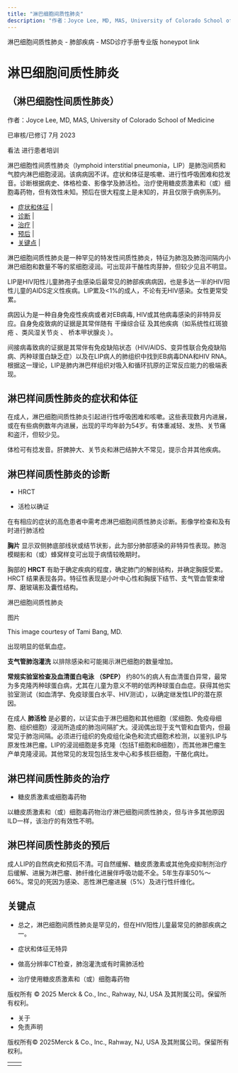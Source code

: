 ```yaml
---
title: "淋巴细胞间质性肺炎"
description: "作者：Joyce Lee, MD, MAS, University of Colorado School of Medicine"
---
```


﻿淋巴细胞间质性肺炎 \- 肺部疾病 \- MSD诊疗手册专业版 honeypot link

# 淋巴细胞间质性肺炎

## （淋巴细胞性间质性肺炎）

作者：Joyce Lee, MD, MAS, University of Colorado School of Medicine

已审核/已修订 7月 2023

看法 进行患者培训

淋巴细胞性间质性肺炎（lymphoid interstitial pneumonia，LIP）是肺泡间质和气腔内淋巴细胞浸润。该病病因不详。症状和体征是咳嗽、进行性呼吸困难和捻发音。诊断根据病史、体格检查、影像学及肺活检。治疗使用糖皮质激素和（或）细胞毒药物，但有效性未知。预后在很大程度上是未知的，并且仅限于病例系列。

- [症状和体征](#症状和体征_v920475_zh) \|
- [诊断](#诊断_v920480_zh) \|
- [治疗](#治疗_v920497_zh) \|
- [预后](#预后_v920494_zh) \|
- [关键点](#关键点_v8496635_zh) \|

淋巴细胞间质性肺炎是一种罕见的特发性间质性肺炎，特征为肺泡及肺泡间隔内小淋巴细胞和数量不等的浆细胞浸润。可出现非干酪性肉芽肿，但较少见且不明显。

LIP是HIV阳性儿童肺孢子虫感染后最常见的肺部疾病病因，也是多达一半的HIV阳性儿童的AIDS定义性疾病。LIP累及<1%的成人，不论有无HIV感染。女性更常受累。

病因认为是一种自身免疫性疾病或者对EB病毒, HIV或其他病毒感染的非特异反应。自身免疫致病的证据是其常伴随有 干燥综合征 及其他疾病（如系统性红斑狼疮 、类风湿关节炎 、 桥本甲状腺炎 ）。

间接病毒致病的证据是其常伴有免疫缺陷状态（HIV/AIDS、变异性联合免疫缺陷病、丙种球蛋白缺乏症）以及在LIP病人的肺组织中找到EB病毒DNA和HIV RNA。根据这一理论，LIP是肺内淋巴样组织对吸入和循环抗原的正常反应能力的极端表现。

## 淋巴样间质性肺炎的症状和体征

在成人，淋巴细胞间质性肺炎引起进行性呼吸困难和咳嗽。这些表现数月内进展，或在有些病例数年内进展，出现的平均年龄为54岁。有体重减轻、发热、关节痛和盗汗，但较少见。

体检可有捻发音。肝脾肿大、关节炎和淋巴结肿大不常见，提示合并其他疾病。

## 淋巴样间质性肺炎的诊断

- HRCT

- 活检以确证


在有相应的症状的高危患者中需考虑淋巴细胞间质性肺炎诊断。影像学检查和及有时进行肺活检

**胸片** 显示双侧肺底部线状或结节状影，此为部分肺部感染的非特异性表现。肺泡模糊影和（或）蜂窝样变可出现于病情较晚期时。

胸部的 **HRCT** 有助于确定疾病的程度，确定肺门的解剖结构，并确定胸膜受累。HRCT 结果表现各异。特征性表现是小叶中心性和胸膜下结节、支气管血管束增厚、磨玻璃影及囊性结构。

淋巴细胞间质性肺炎



图片

This image courtesy of Tami Bang, MD.

出现明显的低氧血症。

**支气管肺泡灌洗** 以排除感染和可能揭示淋巴细胞的数量增加。

**常规实验室检查及血清蛋白电泳** **（SPEP）** 约80%的病人有血清蛋白异常，最常为多克隆丙种球蛋白病，尤其在儿童为意义不明的低丙种球蛋白血症。获得其他实验室测试（如血清学、免疫球蛋白水平、HIV测试），以确定继发性LIP的潜在原因。

在成人 **肺活检** 是必要的，以证实由于淋巴细胞和其他细胞（浆细胞、免疫母细胞、组织细胞）浸润所造成的肺泡间隔扩大。浸润偶出现于支气管和血管内，但最常见于肺泡间隔。必须进行组织的免疫组化染色和流式细胞术检测，以鉴别LIP与原发性淋巴瘤。LIP的浸润细胞是多克隆（包括T细胞和B细胞），而其他淋巴瘤生产单克隆浸润。其他常见的发现包括生发中心和多核巨细胞，干酪化病灶。

## 淋巴样间质性肺炎的治疗

- 糖皮质激素或细胞毒药物


以糖皮质激素和（或）细胞毒药物治疗淋巴细胞间质性肺炎，但与许多其他原因ILD一样，该治疗的有效性不明。

## 淋巴样间质性肺炎的预后

成人LIP的自然病史和预后不清。可自然缓解、糖皮质激素或其他免疫抑制剂治疗后缓解、进展为淋巴瘤、肺纤维化进展伴呼吸功能不全。5年生存率50%～66%。常见的死因为感染、恶性淋巴瘤进展（5%）及进行性纤维化。

## 关键点

- 总之，淋巴细胞间质性肺炎是罕见的，但在HIV阳性儿童最常见的肺部疾病之一。

- 症状和体征无特异

- 做高分辨率CT检查，肺泡灌洗或有时需肺活检

- 治疗使用糖皮质激素和（或）细胞毒药物




版权所有 © 2025
Merck & Co., Inc., Rahway, NJ, USA 及其附属公司。保留所有权利。

- 关于
- 免责声明

版权所有© 2025Merck & Co., Inc., Rahway, NJ, USA 及其附属公司。保留所有权利。

|     |     |
| --- | --- |
|  |  |